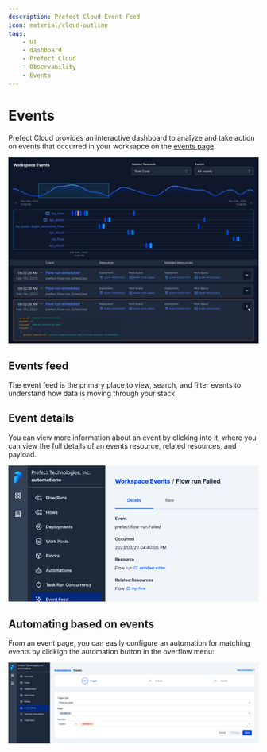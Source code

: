 ```yaml
---
description: Prefect Cloud Event Feed
icon: material/cloud-outline
tags:
    - UI
    - dashboard
    - Prefect Cloud
    - Observability
    - Events
---
```


# Events

Prefect Cloud provides an interactive dashboard to analyze and take action on events that occurred in your worksapce on the [events page](/concepts/events-and-resources/).

![Event feed](../img/ui/event-feed.png)

## Events feed

The event feed is the primary place to view, search, and filter events to understand how data is moving through your stack.

## Event details

You can view more information about an event by clicking into it, where you can view the full details of an events resource, related resources, and payload.

![Event detail](../img/ui/event-detail.png)


## Automating based on events

From an event page, you can easily configure an automation for matching events by clickign the automation button in the overflow menu:

![Automation from event](../img/ui/automation-from-event.png)